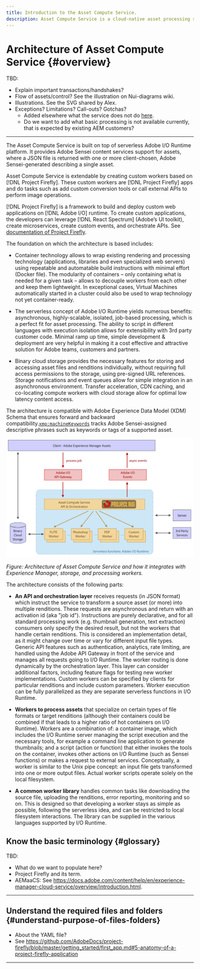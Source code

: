 ```yaml
---
title: Introduction to the Asset Compute Service.
description: Asset Compute Service is a cloud-native asset processing service that helps reduce complexity and improves scalability.
---
```


# Architecture of Asset Compute Service {#overview}

TBD:

* Explain important transactions/handshakes?
* Flow of assets/control? See the illustration on Nui-diagrams wiki.
* Illustrations. See the SVG shared by Alex.
* Exceptions? Limitations? Call-outs? Gotchas?
  * Added elsewhere what the service does not do [here](introduction.md#possible-use-cases-benefits).
  * Do we want to add what basic processing is not available currently, that is expected by existing AEM customers?

---

The Asset Compute Service is built on top of serverless Adobe I/O Runtime platform. It provides Adobe Sensei content services support for assets, where a JSON file is returned with one or more client-chosen, Adobe Sensei-generated describing a single asset.

Asset Compute Service is extendable by creating custom workers based on [!DNL Project Firefly]. These custom workers are [!DNL Project Firefly] apps and do tasks such as add custom conversion tools or call external APIs to perform image operations.

[!DNL Project Firefly] is a framework to build and deploy custom web applications on [!DNL Adobe I/O] runtime. To create custom applications, the developers can leverage [!DNL React Spectrum] (Adobe’s UI toolkit), create microservices, create custom events, and orchestrate APIs. See [documentation of Project Firefly](https://www.adobe.io/apis/experienceplatform/project-firefly/docs.html).

The foundation on which the architecture is based includes:

* Container technology allows to wrap existing rendering and processing technology (applications, libraries and even specialized web servers) using repeatable and automatable build instructions with minimal effort (Docker file). The modularity of containers – only containing what is needed for a given task – allows to decouple workers from each other and keep them lightweight. In exceptional cases, Virtual Machines automatically started in a cluster could also be used to wrap technology not yet container-ready.

* The serverless concept of Adobe I/O Runtime yields numerous benefits: asynchronous, highly-scalable, isolated, job-based processing, which is a perfect fit for asset processing. The ability to script in different languages with execution isolation allows for extensibility with 3rd party customer code. Minimal ramp up time, simple development & deployment are very helpful in making it a cost effective and attractive solution for Adobe teams, customers and partners.

* Binary cloud storage provides the necessary features for storing and accessing asset files and renditions individually, without requiring full access permissions to the storage, using pre-signed URL references. Storage notifications and event queues allow for simple integration in an asynchronous environment. Transfer acceleration, CDN caching, and co-locating compute workers with cloud storage allow for optimal low latency content access.

The architecture is compatible with Adobe Experience Data Model (XDM) Schema that ensures forward and backward compatibility.[`xmp:machineKeywords`](https://github.com/adobe/xdm/blob/master/docs/reference/assets/asset.schema.md#xmpmachinekeywords) tracks Adobe Sensei-assigned descriptive phrases such as keywords or tags of a supported asset.

![Architecture of Asset Compute Service](assets/architecture-diagram.png)

*Figure: Architecture of Asset Compute Service and how it integrates with Experience Manager, storage, and processing workers.*

The architecture consists of the following parts:

* **An API and orchestration layer** receives requests (in JSON format) which instruct the service to transform a source asset (or more) into multiple renditions. These requests are asynchronous and return with an activation id (aka "job id"). Instructions are purely declarative, and for all standard processing work (e.g. thumbnail generation, text extraction) consumers only specify the desired result, but not the workers that handle certain renditions. This is considered an implementation detail, as it might change over time or vary for different input file types. Generic API features such as authentication, analytics, rate limiting, are handled using the Adobe API Gateway in front of the service and manages all requests going to I/O Runtime. The worker routing is done dynamically by the orchestration layer. This layer can consider additional factors, including feature flags for testing new worker implementations. Custom workers can be specified by clients for particular renditions and include custom parameters. Worker execution can be fully parallelized as they are separate serverless functions in I/O Runtime.

* **Workers to process assets** that specialize on certain types of file formats or target renditions (although their containers could be combined if that leads to a higher ratio of hot containers on I/O Runtime). Workers are a combination of: a container image, which includes the I/O Runtime server managing the script execution and the necessary tools, for example a command line application to generate thumbnails; and a script (action or function) that either invokes the tools on the container, invokes other actions on I/O Runtime (such as Sensei functions) or makes a request to external services. Conceptually, a worker is similar to the Unix pipe concept: an input file gets transformed into one or more output files. Actual worker scripts operate solely on the local filesystem.

* **A common worker library** handles common tasks like downloading the source file, uploading the renditions, error reporting, monitoring and so on. This is designed so that developing a worker stays as simple as possible, following the serverless idea, and can be restricted to local filesystem interactions. The library can be supplied in the various languages supported by I/O Runtime.

<!--
An example of the JSON file is:

```json
{
    "xmp:machineKeywords": [
        {
            "value": "tree",
            "confidence": 0.8567
        },
        {
            "value": "brown",
            "confidence": 0.752
        }
    ]
}
```
-->

## Know the basic terminology {#glossary}

TBD:

* What do we want to populate here?
* Project Firefly and its term.
* AEMaaCS: See https://docs.adobe.com/content/help/en/experience-manager-cloud-service/overview/introduction.html.

---

## Understand the required files and folders {#understand-purpose-of-files-folders}

* About the YAML file?
* See https://github.com/AdobeDocs/project-firefly/blob/master/getting_started/first_app.md#5-anatomy-of-a-project-firefly-application

---
